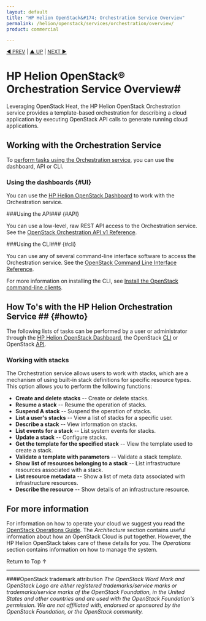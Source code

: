 ```yaml
---
layout: default
title: "HP Helion OpenStack&#174; Orchestration Service Overview"
permalink: /helion/openstack/services/orchestration/overview/
product: commercial

---
```

<!--PUBLISHED-->

<script>

function PageRefresh {
onLoad="window.refresh"
}

PageRefresh();

</script>


<p style="font-size: small;"> <a href="/helion/openstack/services/object/overview/">&#9664; PREV</a> | <a href="/helion/openstack/services/overview/">&#9650; UP</a> | <a href="/helion/openstack/services/reporting/overview/"> NEXT &#9654</a> </p>

# HP Helion OpenStack&#174; Orchestration Service Overview#

<!-- modeled after HP Cloud Networking Getting Started (network.getting.started.md) -->

Leveraging OpenStack Heat, the HP Helion OpenStack Orchestration service provides a template-based orchestration for describing a cloud application by executing OpenStack API calls to generate running cloud applications.  

## Working with the Orchestration Service

To [perform tasks using the Orchestration service](#howto), you can use the dashboard, API or CLI.

### Using the dashboards {#UI}

You can use the [HP Helion OpenStack Dashboard](/helion/openstack/dashboard/how-works/) to work with the Orchestration service.

###Using the API### {#API}
 
You can use a low-level, raw REST API access to the Orchestration service. See the [OpenStack Orchestration API v1 Reference](http://developer.openstack.org/api-ref-orchestration-v1.html).

###Using the CLI### {#cli}

You can use any of several command-line interface software to access the Orchestration service. See the [OpenStack Command Line Interface Reference](http://docs.openstack.org/cli-reference/content/heatclient_commands.html).

For more information on installing the CLI, see [Install the OpenStack command-line clients](http://docs.openstack.org/user-guide/content/install_clients.html).


## How To's with the HP Helion Orchestration Service ## {#howto}

<!-- Taken from http://docs.openstack.org/user-guide/content/heatclient_commands.html -->

The following lists of tasks can be performed by a user or administrator through the [HP Helion OpenStack Dashboard](/helion/openstack/dashboard/how-works/), the OpenStack [CLI](http://docs.openstack.org/cli-reference/content/heatclient_commands.html) or OpenStack [API](http://developer.openstack.org/api-ref-orchestration-v1.html).

### Working with stacks ###

The Orchestration service allows users to work with stacks, which are a mechanism of using built-in stack definitions for specific resource types. This option allows you to perform the following functions:

- **Create and delete stacks** -- Create or delete stacks.
- **Resume a stack** -- Resume the operation of stacks.
- **Suspend A stack** -- Suspend the operation of stacks.
- **List a user's stacks** -- View a list of stacks for a specific user.
- **Describe a stack** -- View information on stacks.
- **List events for a stack** -- List system events for stacks.
- **Update a stack** -- Configure stacks.
- **Get the template for the specified stack** -- View the template used to create a stack.
- **Validate a template with parameters** -- Validate a stack template.
- **Show list of resources belonging to a stack** -- List infrastructure resources associated with a stack.
- **List resource metadata** -- Show a list of meta data associated with infrastructure resources.
- **Describe the resource** -- Show details of an infrastructure resource.

## For more information ##

For information on how to operate your cloud we suggest you read the [OpenStack Operations Guide](http://docs.openstack.org/ops/). The *Architecture* section contains useful information about how an OpenStack Cloud is put together. However, the HP Helion OpenStack takes care of these details for you. The *Operations* section contains information on how to manage the system.

 <a href="#top" style="padding:14px 0px 14px 0px; text-decoration: none;"> Return to Top &#8593; </a>

----
####OpenStack trademark attribution
*The OpenStack Word Mark and OpenStack Logo are either registered trademarks/service marks or trademarks/service marks of the OpenStack Foundation, in the United States and other countries and are used with the OpenStack Foundation's permission. We are not affiliated with, endorsed or sponsored by the OpenStack Foundation, or the OpenStack community.*

